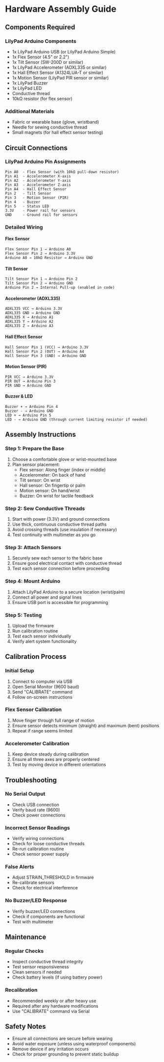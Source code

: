 # Hardware Assembly Guide

## Components Required

### LilyPad Arduino Components
- 1x LilyPad Arduino USB (or LilyPad Arduino Simple)
- 1x Flex Sensor (4.5" or 2.2")
- 1x Tilt Sensor (SW-200D or similar)
- 1x LilyPad Accelerometer (ADXL335 or similar)
- 1x Hall Effect Sensor (A1324LUA-T or similar)
- 1x Motion Sensor (LilyPad PIR sensor or similar)
- 1x LilyPad Buzzer
- 1x LilyPad LED
- Conductive thread
- 10kΩ resistor (for flex sensor)

### Additional Materials
- Fabric or wearable base (glove, wristband)
- Needle for sewing conductive thread
- Small magnets (for hall effect sensor testing)

## Circuit Connections

### LilyPad Arduino Pin Assignments
```
Pin A0  - Flex Sensor (with 10kΩ pull-down resistor)
Pin A1  - Accelerometer X-axis
Pin A2  - Accelerometer Y-axis  
Pin A3  - Accelerometer Z-axis
Pin A4  - Hall Effect Sensor
Pin 2   - Tilt Sensor
Pin 3   - Motion Sensor (PIR)
Pin 4   - Buzzer
Pin 5   - Status LED
3.3V    - Power rail for sensors
GND     - Ground rail for sensors
```

### Detailed Wiring

#### Flex Sensor
```
Flex Sensor Pin 1 → Arduino A0
Flex Sensor Pin 2 → Arduino 3.3V
Arduino A0 → 10kΩ Resistor → Arduino GND
```

#### Tilt Sensor
```
Tilt Sensor Pin 1 → Arduino Pin 2
Tilt Sensor Pin 2 → Arduino GND
Arduino Pin 2 → Internal Pull-up (enabled in code)
```

#### Accelerometer (ADXL335)
```
ADXL335 VCC → Arduino 3.3V
ADXL335 GND → Arduino GND
ADXL335 X → Arduino A1
ADXL335 Y → Arduino A2
ADXL335 Z → Arduino A3
```

#### Hall Effect Sensor
```
Hall Sensor Pin 1 (VCC) → Arduino 3.3V
Hall Sensor Pin 2 (OUT) → Arduino A4
Hall Sensor Pin 3 (GND) → Arduino GND
```

#### Motion Sensor (PIR)
```
PIR VCC → Arduino 3.3V
PIR OUT → Arduino Pin 3
PIR GND → Arduino GND
```

#### Buzzer & LED
```
Buzzer + → Arduino Pin 4
Buzzer - → Arduino GND
LED + → Arduino Pin 5
LED - → Arduino GND (through current limiting resistor if needed)
```

## Assembly Instructions

### Step 1: Prepare the Base
1. Choose a comfortable glove or wrist-mounted base
2. Plan sensor placement:
   - Flex sensor: Along finger (index or middle)
   - Accelerometer: On back of hand
   - Tilt sensor: On wrist
   - Hall sensor: On fingertip or palm
   - Motion sensor: On hand/wrist
   - Buzzer: On wrist for tactile feedback

### Step 2: Sew Conductive Threads
1. Start with power (3.3V) and ground connections
2. Use thick, continuous conductive thread paths
3. Avoid crossing threads (use insulation if necessary)
4. Test continuity with multimeter as you go

### Step 3: Attach Sensors
1. Securely sew each sensor to the fabric base
2. Ensure good electrical contact with conductive thread
3. Test each sensor connection before proceeding

### Step 4: Mount Arduino
1. Attach LilyPad Arduino to a secure location (wrist/palm)
2. Connect all power and signal lines
3. Ensure USB port is accessible for programming

### Step 5: Testing
1. Upload the firmware
2. Run calibration routine
3. Test each sensor individually
4. Verify alert system functionality

## Calibration Process

### Initial Setup
1. Connect to computer via USB
2. Open Serial Monitor (9600 baud)
3. Send "CALIBRATE" command
4. Follow on-screen instructions

### Flex Sensor Calibration
1. Move finger through full range of motion
2. Ensure sensor detects minimum (straight) and maximum (bent) positions
3. Repeat if range seems limited

### Accelerometer Calibration
1. Keep device steady during calibration
2. Ensure all three axes are properly centered
3. Test by moving device in different orientations

## Troubleshooting

### No Serial Output
- Check USB connection
- Verify baud rate (9600)
- Check power connections

### Incorrect Sensor Readings
- Verify wiring connections
- Check for loose conductive threads
- Re-run calibration routine
- Check sensor power supply

### False Alerts
- Adjust STRAIN_THRESHOLD in firmware
- Re-calibrate sensors
- Check for electrical interference

### No Buzzer/LED Response
- Verify buzzer/LED connections
- Check if components are functional
- Test with multimeter

## Maintenance

### Regular Checks
- Inspect conductive thread integrity
- Test sensor responsiveness
- Clean sensors if needed
- Check battery levels (if using battery power)

### Recalibration
- Recommended weekly or after heavy use
- Required after any hardware modifications
- Use "CALIBRATE" command via Serial

## Safety Notes

- Ensure all connections are secure before wearing
- Avoid water exposure (unless using waterproof components)
- Remove device if any irritation occurs
- Check for proper grounding to prevent static buildup